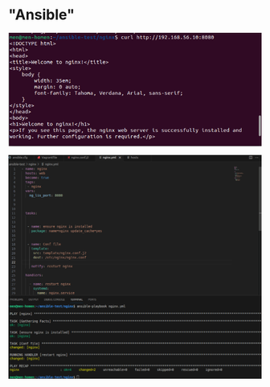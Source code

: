 # "Ansible"



![Скриншот01](https://github.com/Monoroki/Otus/blob/main/image/ansib_1.png)

![Скриншот02](https://github.com/Monoroki/Otus/blob/main/image/ansib_2.png)
